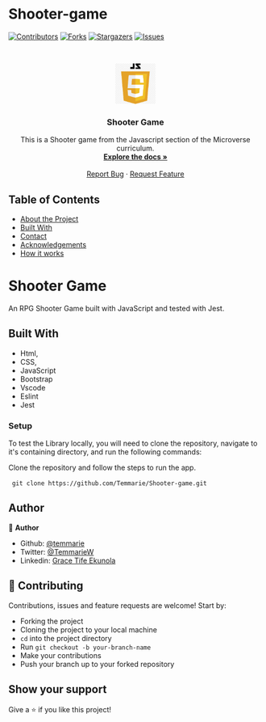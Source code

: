 # Shooter-game


<!--
*** Thanks for checking out this README Template. If you have a suggestion that would
*** make this better, please fork the repo and create a pull request or simply open
*** an issue with the tag "enhancement".
*** Thanks again! Now go create something AMAZING! :D
-->

<!-- PROJECT SHIELDS -->
<!--
*** I'm using markdown "reference style" links for readability.
*** Reference links are enclosed in brackets [ ] instead of parentheses ( ).
*** See the bottom of this document for the declaration of the reference variables
*** for contributors-url, forks-url, etc. This is an optional, concise syntax you may use.
*** https://www.markdownguide.org/basic-syntax/#reference-style-links
-->
[![Contributors][contributors-shield]][contributors-url]
[![Forks][forks-shield]][forks-url]
[![Stargazers][stars-shield]][stars-url]
[![Issues][issues-shield]][issues-url]

<!-- PROJECT LOGO -->
<br />
<p align="center">
  <a href="https://github.com/Temmarie/Shooter-game/tree/feature">
    <img src="https://github.com/Temmarie/Todo-list-app/blob/feature/src/images/JS.jpg" alt="Logo" width="80" height="80">
  </a>

  <h3 align="center">Shooter Game</h3>

  <p align="center">
    This is a Shooter game from the Javascript section of the Microverse curriculum.
    <br />
    <a href="https://github.com/Temmarie/Shooter-game"><strong>Explore the docs »</strong></a>
    <br />
    <br />
    <a href="https://github.com/Temmarie/Shooter-game/issues">Report Bug</a>
    ·
    <a href="https://github.com/Temmarie/Shooter-game/issues">Request Feature</a>
  </p>
</p>

<!-- TABLE OF CONTENTS -->
## Table of Contents

* [About the Project](#about-the-project)
* [Built With](#built-with)
* [Contact](#Authors)
* [Acknowledgements](#acknowledgements)
* [How it works](#How-it-works)

# Shooter Game
An RPG Shooter Game built with JavaScript and tested with Jest.


## Built With

- Html,
- CSS,
- JavaScript
- Bootstrap
- Vscode
- Eslint
- Jest


### Setup

To test the Library locally, you will need to clone the repository, navigate to it's containing directory, and run the following commands:



Clone the repository and follow the steps to run the app.
```
 git clone https://github.com/Temmarie/Shooter-game.git

```

## Author
👤 **Author**

- Github: [@temmarie](https://github.com/temmarie)
- Twitter: [@TemmarieW](https://twitter.com/TemmarieW)
- Linkedin: [Grace Tife Ekunola](https://www.linkedin.com/in/ekunola-grace/)

## 🤝 Contributing

Contributions, issues and feature requests are welcome! Start by:
* Forking the project
* Cloning the project to your local machine
* `cd` into the project directory
* Run `git checkout -b your-branch-name`
* Make your contributions
* Push your branch up to your forked repository



## Show your support

Give a ⭐️ if you like this project!

<!-- MARKDOWN LINKS & IMAGES -->
<!-- https://www.markdownguide.org/basic-syntax/#reference-style-links -->
[contributors-shield]: https://img.shields.io/github/contributors/temmarie/shooter-game.svg?style=flat-square
[contributors-url]: https://github.com/temmarie/shooter-game/graphs/contributors
[forks-shield]: https://img.shields.io/github/forks/temmarie/shooter-game.svg?style=flat-square
[forks-url]: https://github.com/temmarie/shooter-game/network/members
[stars-shield]: https://img.shields.io/github/stars/temmarie/shooter-game.svg?style=flat-square
[stars-url]: https://github.com/temmarie/shooter-game/stargazers
[issues-shield]: https://img.shields.io/github/issues/temmarie/shooter-game.svg?style=flat-square
[issues-url]: https://github.com/temmarie/shooter-game/issues


